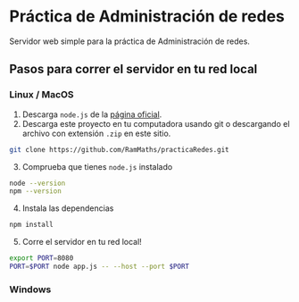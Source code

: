 # Práctica de Administración de redes

Servidor web simple para la práctica de Administración de redes.


## Pasos para correr el servidor en tu red local

### Linux / MacOS

1. Descarga `node.js` de la [página oficial](https://nodejs.org/es).
2. Descarga este proyecto en tu computadora usando git o descargando el archivo con extensión `.zip` en este sitio.
```sh
git clone https://github.com/RamMaths/practicaRedes.git
```
3. Comprueba que tienes `node.js` instalado
```sh
node --version
npm --version
```
4. Instala las dependencias
```sh
npm install
```
5. Corre el servidor en tu red local!
```sh
export PORT=8080
PORT=$PORT node app.js -- --host --port $PORT
```

### Windows
